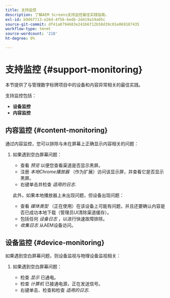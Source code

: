 ```yaml
---
title: 支持监控
description: 了解AEM Screens支持监控最佳实践指南。
exl-id: b9d6f713-e26d-4f56-bedb-2d419a19a05c
source-git-commit: df41a8794683e241b6f12b58d39c01e069187435
workflow-type: tm+mt
source-wordcount: '218'
ht-degree: 0%

---
```


# 支持监控 {#support-monitoring}

本节提供了与管理数字标牌项目中的设备和内容异常相关的最佳实践。

支持监控包括：

* **设备监控**
* **内容监控**

## 内容监控 {#content-monitoring}

通过内容监控，您可以排除与未在屏幕上正确显示内容相关的问题：

1. 如果遇到空白屏幕问题：

   * 查看 *预览* 以便您查看渠道是否显示黑屏。
   * 注册 *本地Chrome播放器* （作为扩展）访问该显示屏，并查看它是否显示黑屏。
   * 右键单击并检查 *适用的日志*.

   此外，如果本地播放器上未出现问题，但设备出现问题：

   * 查看 *媒体类型* （正在使用）在该设备上可能有问题，并且还要确认内容是否已成功本地下载（管理员UI清除渠道缓存）。
   * 包括任何 *设备日志* ，以进行快速故障排除。
   * *收集日志* 从AEM设备访问。

## 设备监控 {#device-monitoring}

如果遇到空白屏幕问题，则设备监视与物理设备监视相关：

1. 如果遇到空白屏幕问题：

   * 检查 *显示* 已通电。
   * 检查 *计算机* 已接通电源，正在发送信号。
   * 右键单击、检查和检查 *适用的日志*.
